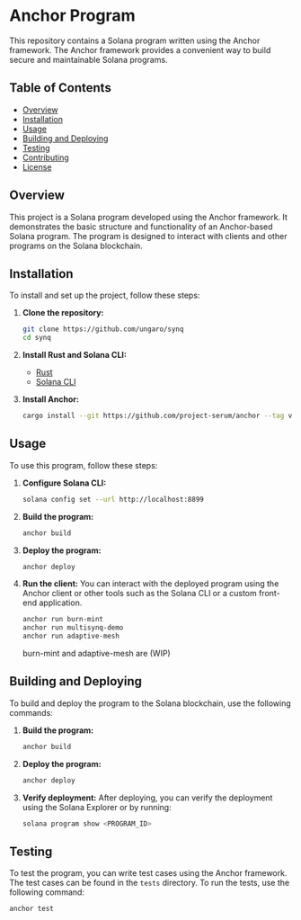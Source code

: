 # Anchor Program

This repository contains a Solana program written using the Anchor framework. The Anchor framework provides a convenient way to build secure and maintainable Solana programs.

## Table of Contents

- [Overview](#overview)
- [Installation](#installation)
- [Usage](#usage)
- [Building and Deploying](#building-and-deploying)
- [Testing](#testing)
- [Contributing](#contributing)
- [License](#license)

## Overview

This project is a Solana program developed using the Anchor framework. It demonstrates the basic structure and functionality of an Anchor-based Solana program. The program is designed to interact with clients and other programs on the Solana blockchain.

## Installation

To install and set up the project, follow these steps:

1. **Clone the repository:**
    ```sh
    git clone https://github.com/ungaro/synq
    cd synq
    ```

2. **Install Rust and Solana CLI:**
    - [Rust](https://www.rust-lang.org/tools/install)
    - [Solana CLI](https://docs.solana.com/cli/install-solana-cli-tools)

3. **Install Anchor:**
    ```sh
    cargo install --git https://github.com/project-serum/anchor --tag v0.30.1 anchor-cli --locked
    ```

## Usage

To use this program, follow these steps:

1. **Configure Solana CLI:**
    ```sh
    solana config set --url http://localhost:8899
    ```

2. **Build the program:**
    ```sh
    anchor build
    ```

3. **Deploy the program:**
    ```sh
    anchor deploy
    ```

4. **Run the client:**
    You can interact with the deployed program using the Anchor client or other tools such as the Solana CLI or a custom front-end application.

    ```sh
    anchor run burn-mint 
    anchor run multisynq-demo
    anchor run adaptive-mesh
    ```
    burn-mint and adaptive-mesh are (WIP)
    
## Building and Deploying

To build and deploy the program to the Solana blockchain, use the following commands:

1. **Build the program:**
    ```sh
    anchor build
    ```

2. **Deploy the program:**
    ```sh
    anchor deploy
    ```

3. **Verify deployment:**
    After deploying, you can verify the deployment using the Solana Explorer or by running:
    ```sh
    solana program show <PROGRAM_ID>
    ```

## Testing

To test the program, you can write test cases using the Anchor framework. The test cases can be found in the `tests` directory. To run the tests, use the following command:

```sh
anchor test
